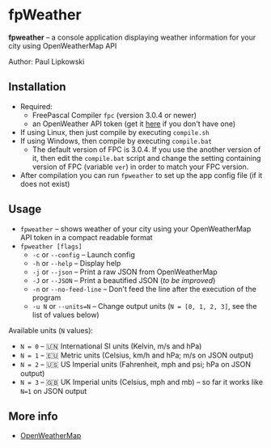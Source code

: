 # fpWeather

**fpweather** – a console application displaying weather information for your city using OpenWeatherMap API

Author: Paul Lipkowski

## Installation

- Required: 
    * FreePascal Compiler `fpc` (version 3.0.4 or newer)
    * an OpenWeather API token (get it [here](https://openweathermap.org/appid) if you don't have one)
- If using Linux, then just compile by executing `compile.sh`
- If using Windows, then compile by executing `compile.bat`
    * The default version of FPC is 3.0.4. If you use the another version of it, then edit the `compile.bat` script and change the setting containing version of FPC (variable `ver`) in order to match your FPC version.
- After compilation you can run `fpweather` to set up the app config file (if it does not exist) 
  
## Usage

- `fpweather` – shows weather of your city using your OpenWeatherMap API token in a compact readable format 
- `fpweather [flags]`
    * `-c` or `--config` – Launch config
    * `-h` or `--help` – Display help
    * `-j` or `--json` – Print a raw JSON from OpenWeatherMap
    * `-J` or `--JSON` – Print a beautified JSON (*to be improved*)
    * `-n` or `--no-feed-line` – Don't feed the line after the execution of the program 
    * `-u N` or `--units=N` – Change output units (`N = [0, 1, 2, 3]`, see the list of values below)

Available units (`N` values):
- `N = 0` – :united_nations: International SI units (Kelvin, m/s and hPa)
- `N = 1` – :eu: Metric units (Celsius, km/h and hPa; m/s on JSON output)
- `N = 2` – :us: US Imperial units (Fahrenheit, mph and psi; hPa on JSON output) 
- `N = 3` – :uk: UK Imperial units (Celsius, mph and mb) – so far it works like `N=1` on JSON output

## More info

- [OpenWeatherMap](https://openweathermap.org/)


